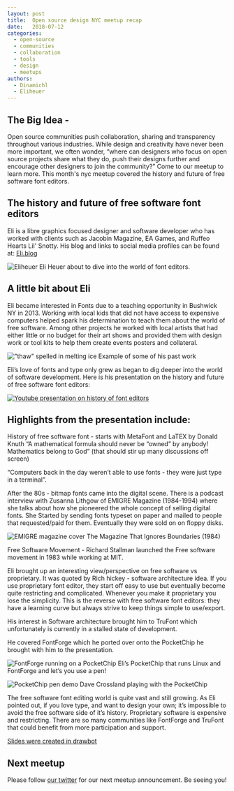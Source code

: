 ```yaml
---
layout: post
title:  Open source design NYC meetup recap
date:   2018-07-12
categories:
  - open-source
  - communities
  - collaboration
  - tools
  - design
  - meetups
authors:
  - Dinamichl
  - Eliheuer
---
```


## The Big Idea -
Open source communities push collaboration, sharing and transparency throughout various industries. While design and creativity have never been more important, we often wonder, “where can designers who focus on open source projects share what they do, push their designs further and encourage other designers to join the community?” Come to our meetup to learn more. This month's nyc meetup covered the history and future of free software font editors.


##  The history and future of free software font editors
Eli is a libre graphics focused designer and software developer who has worked with clients such as Jacobin Magazine, EA Games, and Ruffeo Hearts Lil' Snotty. His blog and links to social media profiles can be found at: [Eli.blog](https://elih.blog)


![Eliheuer](/images/articles/nyc_IMG_2470.jpg)
Eli Heuer about to dive into the world of font editors.

##  A little bit about Eli
Eli became interested in Fonts due to a teaching opportunity in Bushwick NY in 2013. Working with local kids that did not have access to expensive computers helped spark his determination to teach them about the world of  free software.  Among other projects he worked with local artists that had either little or no budget for their art shows and provided them with design work or tool kits to help them create events posters and collateral.

!["thaw" spelled in melting ice](/images/articles/nyc_thaw.png)
Example of some of his past work

Eli’s love of fonts and type only grew as began to dig deeper into the world of software development. Here is his presentation on the history and future of free software font editors:

[![Youtube presentation on history of font editors](/images/articles/nyc_youtube.png)](https://www.youtube.com/watch?v=5GrlPIHN57Y)

##  Highlights from the presentation include:

 History of free software font - starts with  MetaFont and LaTEX by Donald Knuth  “A mathematical formula should never be “owned” by anybody! Mathematics belong to God” (that should stir up many discussions off screen)

 “Computers back in the day weren’t able to use fonts - they were just type in a terminal”.

 After the 80s - bitmap fonts came into the digital scene.
 There is a podcast interview  with Zusanna Lithgow of EMIGRE Magazine (1984-1994)  where she talks about how she pioneered the whole concept of selling digital fonts. She Started by sending fonts typeset on paper and mailed to people that requested/paid for them. Eventually they were sold on on floppy disks.

![EMIGRE magazine cover](/images/articles/nyc_Emigre1Cover.png)
 The Magazine That Ignores Boundaries (1984)


 Free Software Movement - Richard Stallman  launched the Free software movement in 1983 while working at MIT.

 Eli brought up an interesting view/perspective on free software vs proprietary. It was quoted by Rich hickey - software architecture idea.  If you use proprietary font editor, they start off easy to use but eventually become quite restricting and complicated.  Whenever you make it proprietary you lose the simplicity.  This is the reverse with free software font editors: they have a learning curve but always strive to keep things simple to use/export.

 His interest in Software architecture brought him to TruFont which unfortunately is currently in a stalled state of development.

 He covered FontForge which he ported over onto the PocketChip  he brought with him to the presentation.

![FontForge running on a PocketChip](/images/articles/nyc_fontforge_chip.jpg)
Eli’s PocketChip that runs Linux and FontForge and let’s you use a pen!

![PocketChip pen demo](/images/articles/nyc_IMG_2479.jpg)
 Dave Crossland playing with the PocketChip


 The free software font editing world is quite vast and still growing. As Eli pointed out, if you love type, and want to design your own; it’s impossible to avoid the free software side of it’s history. Proprietary software is expensive and restricting. There are so many communities like FontForge and TruFont that could benefit from more participation and support.  


 [Slides were created in drawbot](https://github.com/eliheuer/osd-nyc-talk)


## Next meetup
Please follow [our twitter](https://twitter.com/opensrcdesign) for our next meetup announcement. Be seeing you!
